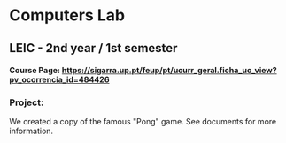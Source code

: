 # Computers Lab

## LEIC - 2nd year / 1st semester

#### Course Page: https://sigarra.up.pt/feup/pt/ucurr_geral.ficha_uc_view?pv_ocorrencia_id=484426

### Project:
We created a copy of the famous "Pong" game. See documents for more information.

